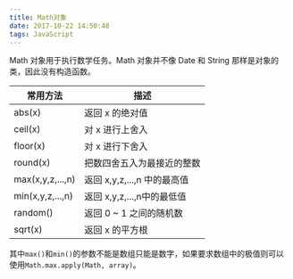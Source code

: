 ```yaml
---
title: Math对象
date: 2017-10-22 14:50:48
tags: JavaScript
---
```

Math 对象用于执行数学任务。Math 对象并不像 Date 和 String 那样是对象的类，因此没有构造函数。

常用方法 | 描述 
----|------
abs(x) | 返回 x 的绝对值
ceil(x) | 对 x 进行上舍入
floor(x) | 对 x 进行下舍入
round(x) | 把数四舍五入为最接近的整数
max(x,y,z,...,n) | 返回 x,y,z,...,n 中的最高值
min(x,y,z,...,n) | 返回 x,y,z,...,n中的最低值
random() | 返回 0 ~ 1 之间的随机数
sqrt(x) | 返回 x 的平方根

其中`max()`和`min()`的参数不能是数组只能是数字，如果要求数组中的极值则可以使用`Math.max.apply(Math, array)`。

